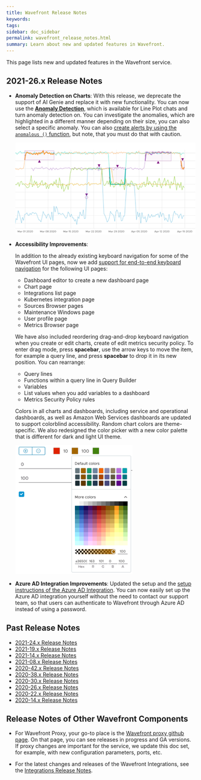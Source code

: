 ```yaml
---
title: Wavefront Release Notes
keywords:
tags:
sidebar: doc_sidebar
permalink: wavefront_release_notes.html
summary: Learn about new and updated features in Wavefront.
---
```


This page lists new and updated features in the Wavefront service. 

## 2021-26.x Release Notes

* **Anomaly Detection on Charts**: With this release, we deprecate the support of AI Genie and replace it with new functionality. You can now use the [**Anomaly Detection**](anomaly_detection.html), which is available for Line Plot chats and turn anomaly detection on. You can investigate the anomalies, which are highlighted in a different manner depending on their size, you can also select a specific anomaly. You can also [create alerts by using the `anomalous ()` function](ts_anomalous.html#using-the-anomalous-function-in-alerts), but note, that you must do that with caution.

  ![Anomalies highlighted with purple square and purple circle](images/anomaly_hightlighting.png)

* **Accessibility Improvements**: 

  In addition to the already existing keyboard navigation for some of the Wavefront UI pages, now we add [support for end-to-end keyboard navigation](wavefront_keyboard_shortcuts.html) for the following UI pages:

  * Dashboard editor to create a new dashboard page
  * Chart page
  * Integrations list page
  * Kubernetes integration page
  * Sources Browser pages
  * Maintenance Windows page
  * User profile page
  * Metrics Browser page

  We have also included reordering drag-and-drop keyboard navigation when you create or edit charts, create of edit metrics security policy. To enter drag mode, press **spacebar**, use the arrow keys to move the item, for example a query line, and press **spacebar** to drop it in its new position. You can rearrange:
  
  * Query lines
  * Functions within a query line in Query Builder 
  * Variables
  * List values when you add variables to a dashboard
  * Metrics Security Policy rules
  
  
  Colors in all charts and dashboards, including service and operational dashboards, as well as Amazon Web Services dashboards are updated to support colorblind accessibility. Random chart colors are theme-specific. We also redesigned the color picker with a new color palette that is different for dark and light UI theme.
  
    ![Color picker for light theme](images/color-picker.png)

* **Azure AD Integration Improvements**: Updated the setup and the [setup instructions of the Azure AD Integration](azure_ad.html). You can now easily set up the Azure AD integration yourself without the need to contact our support team, so that users can authenticate to Wavefront through Azure AD instead of using a password.  


## Past Release Notes

- [2021-24.x Release Notes](2021.24.x_release_notes.html)
- [2021-19.x Release Notes](2021.19.x_release_notes.html)
- [2021-14.x Release Notes](2021.14.x_release_notes.html)
- [2021-08.x Release Notes](2021.08.x_release_notes.html)
- [2020-42.x Release Notes](2020.42.x_release_notes.html)
- [2020-38.x Release Notes](2020.38.x_release_notes.html)
- [2020-30.x Release Notes](2020.30.x_release_notes.html)
- [2020-26.x Release Notes](2020.26.x_release_notes.html)
- [2020-22.x Release Notes](2020.22.x_release_notes.html)
- [2020-14.x Release Notes](2020.14.x_release_notes.html)

## Release Notes of Other Wavefront Components

* For Wavefront Proxy, your go-to place is the [Wavefront proxy github page](https://GitHub.com/wavefrontHQ/java/releases). On that page, you can see releases in progress and GA versions. If proxy changes are important for the service, we update this doc set, for example, with new configuration parameters, ports, etc.

* For the latest changes and releases of the Wavefront Integrations, see the [Integrations Release Notes](integrations_new_changed.html).
